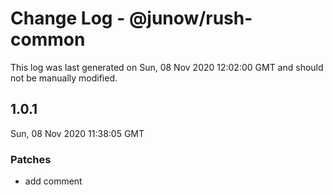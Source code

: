 # Change Log - @junow/rush-common

This log was last generated on Sun, 08 Nov 2020 12:02:00 GMT and should not be manually modified.

## 1.0.1
Sun, 08 Nov 2020 11:38:05 GMT

### Patches

- add comment

